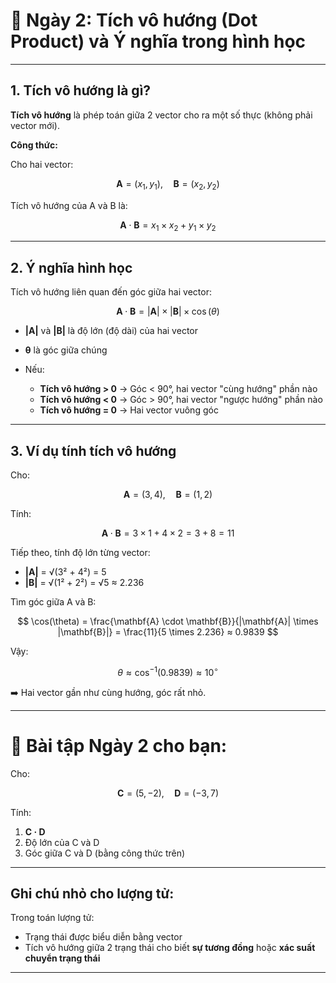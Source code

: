 
# 🧩 **Ngày 2: Tích vô hướng (Dot Product) và Ý nghĩa trong hình học**

---

## **1. Tích vô hướng là gì?**

**Tích vô hướng** là phép toán giữa 2 vector cho ra một số thực (không phải vector mới).

**Công thức:**

Cho hai vector:

$$
\mathbf{A} = (x_1, y_1), \quad \mathbf{B} = (x_2, y_2)
$$

Tích vô hướng của A và B là:

$$
\mathbf{A} \cdot \mathbf{B} = x_1 \times x_2 + y_1 \times y_2
$$

---

## **2. Ý nghĩa hình học**

Tích vô hướng liên quan đến góc giữa hai vector:

$$
\mathbf{A} \cdot \mathbf{B} = |\mathbf{A}| \times |\mathbf{B}| \times \cos(\theta)
$$

* **|A|** và **|B|** là độ lớn (độ dài) của hai vector
* **θ** là góc giữa chúng
* Nếu:

  * **Tích vô hướng > 0** → Góc < 90°, hai vector "cùng hướng" phần nào
  * **Tích vô hướng < 0** → Góc > 90°, hai vector "ngược hướng" phần nào
  * **Tích vô hướng = 0** → Hai vector vuông góc

---

## **3. Ví dụ tính tích vô hướng**

Cho:

$$
\mathbf{A} = (3, 4), \quad \mathbf{B} = (1, 2)
$$

Tính:

$$
\mathbf{A} \cdot \mathbf{B} = 3 \times 1 + 4 \times 2 = 3 + 8 = 11
$$

Tiếp theo, tính độ lớn từng vector:

* **|A|** = √(3² + 4²) = 5
* **|B|** = √(1² + 2²) = √5 ≈ 2.236

Tìm góc giữa A và B:

$$
\cos(\theta) = \frac{\mathbf{A} \cdot \mathbf{B}}{|\mathbf{A}| \times |\mathbf{B}|} = \frac{11}{5 \times 2.236} ≈ 0.9839
$$

Vậy:

$$
\theta ≈ \cos^{-1}(0.9839) ≈ 10^\circ
$$

➡️ Hai vector gần như cùng hướng, góc rất nhỏ.

---

# 🎯 **Bài tập Ngày 2 cho bạn:**

Cho:

$$
\mathbf{C} = (5, -2), \quad \mathbf{D} = (-3, 7)
$$

Tính:

1. **C · D**
2. Độ lớn của C và D
3. Góc giữa C và D (bằng công thức trên)

---

## **Ghi chú nhỏ cho lượng tử:**

Trong toán lượng tử:

* Trạng thái được biểu diễn bằng vector
* Tích vô hướng giữa 2 trạng thái cho biết **sự tương đồng** hoặc **xác suất chuyển trạng thái**

---

